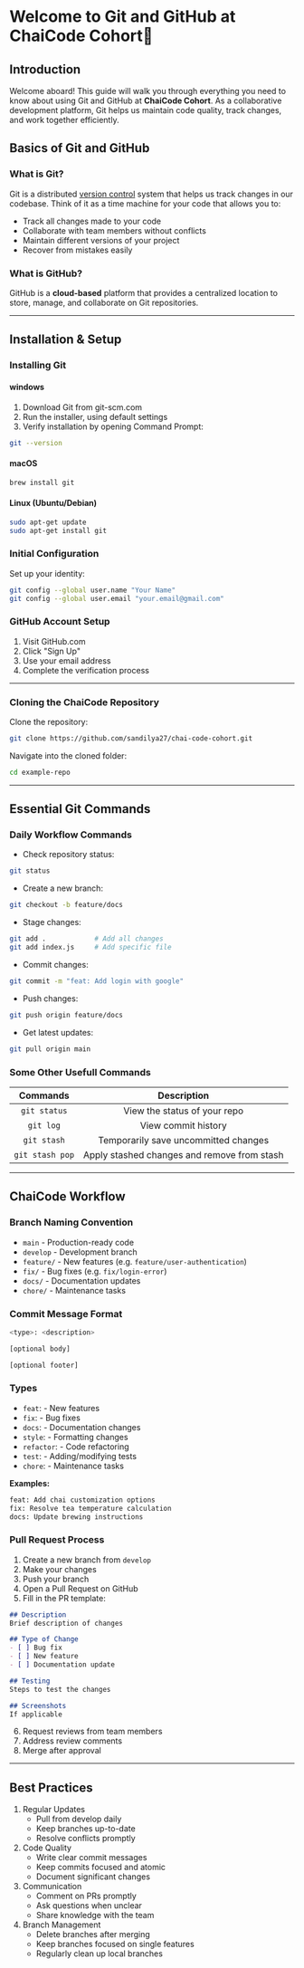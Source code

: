 # Welcome to Git and GitHub at ChaiCode Cohort🚀

## Introduction

Welcome aboard! This guide will walk you through everything you need to know about using Git and GitHub at **ChaiCode Cohort**. As a collaborative development platform, Git helps us maintain code quality, track changes, and work together efficiently.

## Basics of Git and GitHub

### What is Git?

Git is a distributed [version control](https://en.wikipedia.org/wiki/Version_control) system that helps us track changes in our codebase. Think of it as a time machine for your code that allows you to:

- Track all changes made to your code
- Collaborate with team members without conflicts
- Maintain different versions of your project
- Recover from mistakes easily

### What is GitHub?

GitHub is a **cloud-based** platform that provides a centralized location to store, manage, and collaborate on Git repositories.

---

## Installation & Setup

### Installing Git

#### windows

1. Download Git from git-scm.com
2. Run the installer, using default settings
3. Verify installation by opening Command Prompt:

```bash
git --version
```

#### macOS

```bash
brew install git
```

#### Linux (Ubuntu/Debian)

```bash
sudo apt-get update
sudo apt-get install git
```

### Initial Configuration

Set up your identity:

```bash
git config --global user.name "Your Name"
git config --global user.email "your.email@gmail.com"
```

### GitHub Account Setup

1. Visit GitHub.com
2. Click "Sign Up"
3. Use your email address
4. Complete the verification process

---

### Cloning the ChaiCode Repository

Clone the repository:

```bash
git clone https://github.com/sandilya27/chai-code-cohort.git
```

Navigate into the cloned folder:

```bash
cd example-repo
```

---

## Essential Git Commands

### Daily Workflow Commands

- Check repository status:

```bash
git status
```

- Create a new branch:
  
```bash
git checkout -b feature/docs
```

- Stage changes:

```bash
git add .            # Add all changes
git add index.js     # Add specific file
```

- Commit changes:
  
```bash
git commit -m "feat: Add login with google"
```

- Push changes:
  
```bash
git push origin feature/docs
```

- Get latest updates:
  
```bash
git pull origin main
```

### Some Other Usefull Commands

| Commands        | Description                                 |
|:---------------:|:-------------------------------------------:|
| `git status`    | View the status of your repo                |
| `git log`       | View commit history                         |
| `git stash`     | Temporarily save uncommitted changes        |
| `git stash pop` | Apply stashed changes and remove from stash |

---

## ChaiCode Workflow

### Branch Naming Convention

- `main` - Production-ready code
- `develop` - Development branch
- `feature/` - New features (e.g. `feature/user-authentication`)
- `fix/` - Bug fixes (e.g. `fix/login-error`)
- `docs/` - Documentation updates
- `chore/` - Maintenance tasks

### Commit Message Format

```Bash
<type>: <description>

[optional body]

[optional footer]
```

### Types

- `feat`: - New features
- `fix`: - Bug fixes
- `docs`: - Documentation changes
- `style`: - Formatting changes
- `refactor`: - Code refactoring
- `test`: - Adding/modifying tests
- `chore`: - Maintenance tasks

**Examples:**

```bash
feat: Add chai customization options
fix: Resolve tea temperature calculation
docs: Update brewing instructions
```

### Pull Request Process

1. Create a new branch from `develop`
2. Make your changes
3. Push your branch
4. Open a Pull Request on GitHub
5. Fill in the PR template:

```markdown
## Description
Brief description of changes

## Type of Change
- [ ] Bug fix
- [ ] New feature
- [ ] Documentation update

## Testing
Steps to test the changes

## Screenshots
If applicable
```

6. Request reviews from team members
7. Address review comments
8. Merge after approval

---

## Best Practices

1. Regular Updates
    - Pull from develop daily
    - Keep branches up-to-date
    - Resolve conflicts promptly
2. Code Quality
    - Write clear commit messages
    - Keep commits focused and atomic
    - Document significant changes
3. Communication
    - Comment on PRs promptly
    - Ask questions when unclear
    - Share knowledge with the team
4. Branch Management
    - Delete branches after merging
    - Keep branches focused on single features
    - Regularly clean up local branches
